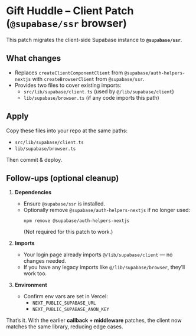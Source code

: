 # Gift Huddle – Client Patch (`@supabase/ssr` browser)

This patch migrates the client-side Supabase instance to **`@supabase/ssr`**.

## What changes

- Replaces `createClientComponentClient` from `@supabase/auth-helpers-nextjs`
  with `createBrowserClient` from `@supabase/ssr`.
- Provides two files to cover existing imports:
  - `src/lib/supabase/client.ts`  (used by `@/lib/supabase/client`)
  - `lib/supabase/browser.ts`      (if any code imports this path)

## Apply

Copy these files into your repo at the same paths:
- `src/lib/supabase/client.ts`
- `lib/supabase/browser.ts`

Then commit & deploy.

## Follow‑ups (optional cleanup)

1. **Dependencies**
   - Ensure `@supabase/ssr` is installed.
   - Optionally remove `@supabase/auth-helpers-nextjs` if no longer used:
     ```
     npm remove @supabase/auth-helpers-nextjs
     ```
     (Not required for this patch to work.)

2. **Imports**
   - Your login page already imports `@/lib/supabase/client` — no changes needed.
   - If you have any legacy imports like `@/lib/supabase/browser`, they’ll work too.

3. **Environment**
   - Confirm env vars are set in Vercel:
     - `NEXT_PUBLIC_SUPABASE_URL`
     - `NEXT_PUBLIC_SUPABASE_ANON_KEY`

That’s it. With the earlier **callback + middleware** patches, the client now matches the same library, reducing edge cases.
